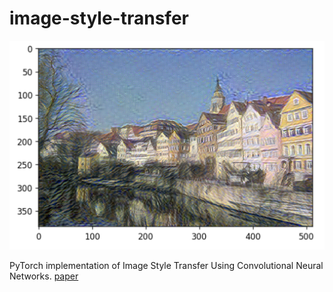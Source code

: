 # image-style-transfer

<img src='.assets/result.png' width=600>

PyTorch implementation of Image Style Transfer Using Convolutional Neural Networks. [paper](https://goo.gl/NX1phe)


